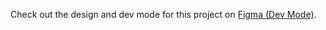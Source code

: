 Check out the design and dev mode for this project on [Figma (Dev Mode)](https://www.figma.com/design/Gjr24lG31YSGrmm48wZDUL/Final-Project?node-id=0-1&m=dev&t=dpaj0neTEXY35D6p-1).
